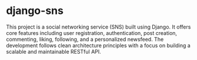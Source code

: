 # django-sns
This project is a social networking service (SNS) built using Django. It offers core features including user registration, authentication, post creation, commenting, liking, following, and a personalized newsfeed. The development follows clean architecture principles with a focus on building a scalable and maintainable RESTful API.
